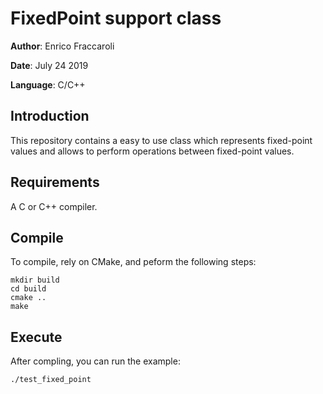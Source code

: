 # FixedPoint support class

**Author**: Enrico Fraccaroli

**Date**: July 24 2019

**Language**: C/C++

## Introduction
This repository contains a easy to use class which represents fixed-point 
values and allows to perform operations between fixed-point values.

## Requirements
A C or C++ compiler.

## Compile
To compile, rely on CMake, and peform the following steps:
```
mkdir build
cd build
cmake ..
make
```

## Execute
After compling, you can run the example:
```
./test_fixed_point
``` 